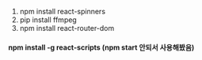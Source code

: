 1. npm install react-spinners
2. pip install ffmpeg
3. npm install react-router-dom
#### npm install -g react-scripts (npm start 안되서 사용해봤음)
